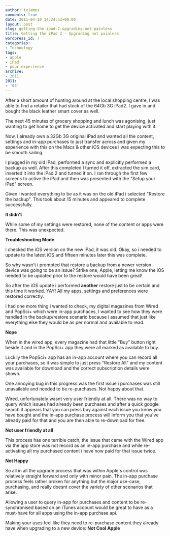 ```yaml
---
author: tvjames
comments: true
date: 2011-04-10 14:24:53+00:00
layout: post
slug: getting-the-ipad-2-upgrading-not-painless
title: Getting the iPad 2 - Upgrading not painless
wordpress_id: 7
categories:
- Technology
tags:
- apple
- iPad
- poor experience
archive: 
- 2011
2011:
- '04'
---
```


After a short amount of hunting around at the local shopping centre, I was able to find a retailer that had stock of the 64Gb 3G iPad2. I gave in and bought the black leather smart cover as well.

The next 45 minutes of grocery shopping and lunch was agonising, just wanting to get home to get the device activated and start playing with it.

Now, I already own a 32Gb 3G original iPad and wanted all the content, settings and in-app purchases to just transfer across and given my experience with this on the Macs & other iOS devices i was expecting this to be smooth sailing.

I plugged in my old iPad, performed a sync and explicitly performed a backup as well. After this completed I turned it off, extracted the sim card, inserted it into the iPad 2 and turned it on. I ran through the first few screens to active the iPad and then was presented with the "Setup your iPad" screen.

Given i wanted everything to be as it was on the old iPad i selected "Restore the backup". This took about 15 minutes and appeared to complete successfully.

**It didn't**

While some of my settings were restored, none of the content or apps were there. This was unexpected.

**Troubleshooting Mode**

I checked the iOS version on the new iPad, it was old. Okay, so i needed to update to the latest iOS and fifteen minutes later this was complete.

So why wasn't i prompted that restore a backup from a newer version device was going to be an issue? Strike one, Apple, letting me know the iOS needed to be updated prior to the restore would have been great!

So after the iOS update i performed **another** restore just to be certain and this time it worked. YAY! All my apps, settings and preferences were restored correctly.

I had one more thing i wanted to check, my digital magazines from Wired and PopSci+ which were in-app purchaces, I wanted to see how they were handled in the backup/restore scenario because i assumed that just like everything else they would be as per normal and available to read.

**Nope**

When in the wired app, every magazine had that little "Buy" button right beside it and in the PopSci+ app they were all marked as available to buy.

Luckily the PopSci+ app has an in-app account where you can record all your purchases, so it was simple to just press "Restore All" and my content was available for download and the correct subscription details were shown.

One annoying bug in this progress was the first issue i purchases was still unavailable and needed to be re-purchases. Not happy about that.

Wired, unfortunately wasnt very user friendly at all. There was no way to query which issues had already been purchases and after a quick google search it appears that you can press buy against each issue you know you have bought and the in-app purchase process will inform you that you've already paid for that and you are then able to re-download for free.

**Not user friendly at all**

This process has one terrible catch, the issue that came with the Wired app via the app store was not record as an in-app purchase and while re-activating all my purchased content i have now paid for that issue twice.

**Not Happy**

So all in all the upgrade process that was within Apple's control was relatively straight forward and only with minor pain. The in-app purchase process feels rather broken for anything but the major use-case, purchasing, and really doesnt cover the variety of other scenarios that arise.

Allowing a user to query in-app for purchases and content to be re-synchronised based on an iTunes account would be great to have as a must-have for all apps using the in-app purchase api.

Making your uses feel like they need to re-purchase content they already have when upgrading to a new device: **Not Cool Apple**

